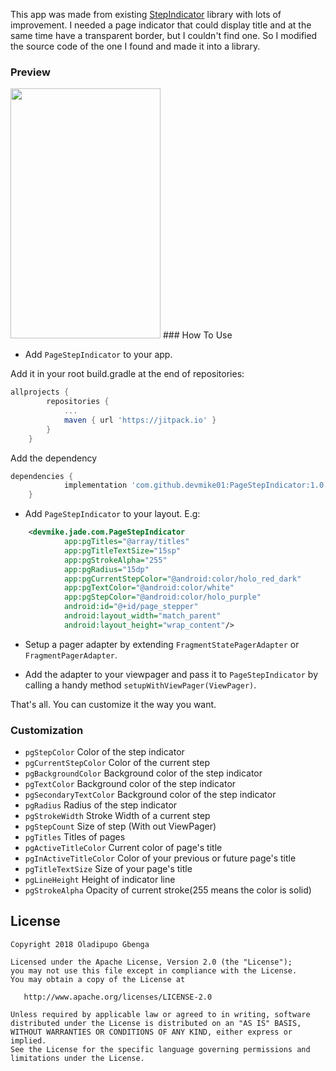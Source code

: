 This app was made from existing [StepIndicator](https://github.com/layerlre/StepIndicator) library with lots of improvement. I needed a page indicator that could display title and at the same time have a transparent border, but I couldn't find one. So I modified the source code of the one I found and made it into a library.

### Preview
<img src="https://raw.githubusercontent.com/devmike01/PageStepIndicator/master/preview_01.gif" width="240" height="400" />
### How To Use 

- Add `PageStepIndicator` to your app.

 Add it in your root build.gradle at the end of repositories:

```groovy
allprojects {
		repositories {
			...
			maven { url 'https://jitpack.io' }
		}
	}
```

 Add the dependency

```groovy
dependencies {
	        implementation 'com.github.devmike01:PageStepIndicator:1.0.0'
	}
```

- Add `PageStepIndicator` to your layout. E.g:

```xml
    <devmike.jade.com.PageStepIndicator
            app:pgTitles="@array/titles"
            app:pgTitleTextSize="15sp"
            app:pgStrokeAlpha="255"
            app:pgRadius="15dp"
            app:pgCurrentStepColor="@android:color/holo_red_dark"
            app:pgTextColor="@android:color/white"
            app:pgStepColor="@android:color/holo_purple"
            android:id="@+id/page_stepper"
            android:layout_width="match_parent"
            android:layout_height="wrap_content"/>
```

- Setup a pager adapter by extending `FragmentStatePagerAdapter` or `FragmentPagerAdapter`.

- Add the adapter to your viewpager and pass it to `PageStepIndicator` by calling a handy method `setupWithViewPager(ViewPager)`.

That's all. You can customize it the way you want.

### Customization
- `pgStepColor` Color of the step indicator
- `pgCurrentStepColor` Color of the current step
- `pgBackgroundColor` Background color of the step indicator
- `pgTextColor` Background color of the step indicator
- `pgSecondaryTextColor` Background color of the step indicator
- `pgRadius` Radius of the step indicator
- `pgStrokeWidth` Stroke Width of a current step
- `pgStepCount` Size of step (With out ViewPager)
- `pgTitles` Titles of pages
- `pgActiveTitleColor` Current color of page's title
- `pgInActiveTitleColor` Color of your previous or future page's title
- `pgTitleTextSize` Size of your page's title
- `pgLineHeight` Height of indicator line
- `pgStrokeAlpha` Opacity of current stroke(255 means the color is solid)



License
-------

    Copyright 2018 Oladipupo Gbenga

    Licensed under the Apache License, Version 2.0 (the "License");
    you may not use this file except in compliance with the License.
    You may obtain a copy of the License at

       http://www.apache.org/licenses/LICENSE-2.0

    Unless required by applicable law or agreed to in writing, software
    distributed under the License is distributed on an "AS IS" BASIS,
    WITHOUT WARRANTIES OR CONDITIONS OF ANY KIND, either express or implied.
    See the License for the specific language governing permissions and
    limitations under the License.
